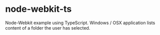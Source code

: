 node-webkit-ts
==============

Node-Webkit example using TypeScript. Windows / OSX application lists content of a folder the user has selected.
